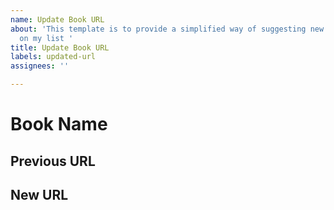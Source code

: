 ```yaml
---
name: Update Book URL
about: 'This template is to provide a simplified way of suggesting new URLs for books
  on my list '
title: Update Book URL
labels: updated-url
assignees: ''

---
```


# Book Name

## Previous URL

## New URL
